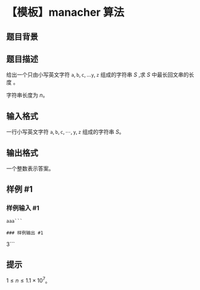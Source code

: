 # 【模板】manacher 算法

## 题目背景



## 题目描述

给出一个只由小写英文字符 $\texttt a,\texttt b,\texttt c,\ldots\texttt y,\texttt z$ 组成的字符串 $S$ ,求 $S$ 中最长回文串的长度 。

字符串长度为 $n$。

## 输入格式

一行小写英文字符 $\texttt a,\texttt b,\texttt c,\cdots,\texttt y,\texttt z$ 组成的字符串 $S$。

## 输出格式

一个整数表示答案。


## 样例 #1

### 样例输入 #1
```
aaa```

### 样例输出 #1

```
3```

## 提示

$1\le n\le 1.1\times 10^7$。
